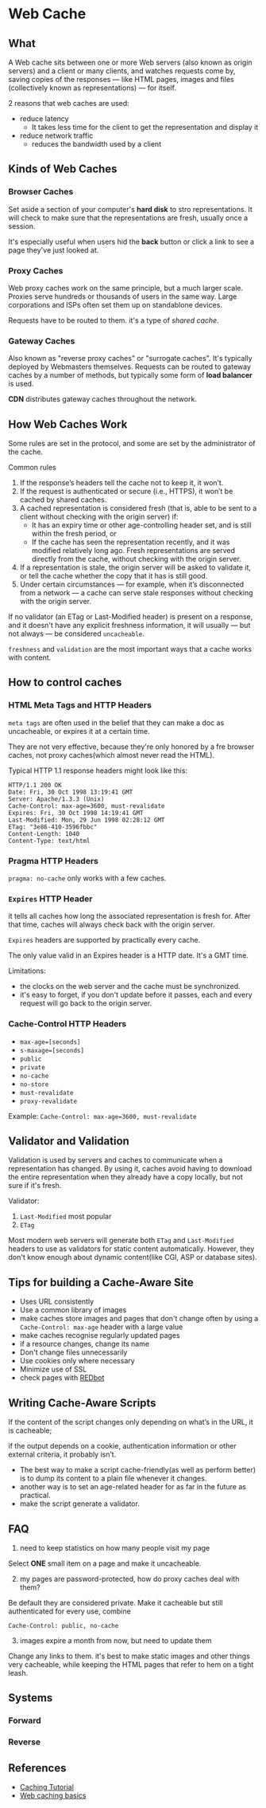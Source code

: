 # Web Cache

## What

A Web cache sits between one or more Web servers (also known as origin servers)
and a client or many clients, and watches requests come by, saving copies of
the responses — like HTML pages, images and files (collectively known as
representations) — for itself.

2 reasons that web caches are used:

- reduce latency
    + It takes less time for the client to get the representation and display it
- reduce network traffic
    + reduces the bandwidth used by a client

## Kinds of Web Caches

### Browser Caches

Set aside a section of your computer's **hard disk** to stro representations. It
will check to make sure that the representations are fresh, usually once a session.

It's especially useful when users hid the **back** button or click a link to see
a page they've just looked at.

### Proxy Caches

Web proxy caches work on the same principle, but a much larger scale. Proxies
serve hundreds or thousands of users in the same way. Large corporations and ISPs
often set them up on standablone devices.

Requests have to be routed to them. it's a type of *shared cache*.

### Gateway Caches

Also known as "reverse proxy caches" or "surrogate caches". It's typically deployed
by Webmasters themselves. Requests can be routed to gateway caches by a number of
methods, but typically some form of **load balancer** is used.

**CDN** distributes gateway caches throughout the network.


## How Web Caches Work

Some rules are set in the protocol, and some are set by the administrator of
the cache.

Common rules

1. If the response’s headers tell the cache not to keep it, it won’t.
2. If the request is authenticated or secure (i.e., HTTPS), it won’t be cached by shared caches.
3. A cached representation is considered fresh (that is, able to be sent to a client without checking with the origin server) if:
    - It has an expiry time or other age-controlling header set, and is still within the fresh period, or
    - If the cache has seen the representation recently, and it was modified relatively long ago.
   Fresh representations are served directly from the cache, without checking with the origin server.
4. If a representation is stale, the origin server will be asked to validate it, or tell the cache whether the copy that it has is still good.
5. Under certain circumstances — for example, when it’s disconnected from a network — a cache can serve stale responses without checking with the origin server.

If no validator (an ETag or Last-Modified header) is present on a response, and
it doesn't have any explicit freshness information, it will usually — but not
always — be considered `uncacheable`.

`freshness` and `validation` are the most important ways that a cache works with
content.

## How to control caches

### HTML Meta Tags and HTTP Headers

`meta tags` are often used in the belief that they can make a doc as uncacheable,
or expires it at a certain time.

They are not very effective, because they're only honored by a fre browser caches,
not proxy caches(which almost never read the HTML).

Typical HTTP 1.1 response headers might look like this:

```
HTTP/1.1 200 OK
Date: Fri, 30 Oct 1998 13:19:41 GMT
Server: Apache/1.3.3 (Unix)
Cache-Control: max-age=3600, must-revalidate
Expires: Fri, 30 Oct 1998 14:19:41 GMT
Last-Modified: Mon, 29 Jun 1998 02:28:12 GMT
ETag: "3e86-410-3596fbbc"
Content-Length: 1040
Content-Type: text/html
```

### Pragma HTTP Headers

`pragma: no-cache` only works with a few caches.

### `Expires` HTTP Header

it tells all caches how long the associated representation is fresh for. After 
that time, caches will always check back with the origin server.

`Expires` headers are supported by practically every cache.

The only value valid in an Expires header is a HTTP date. It's a GMT time.

Limitations:

- the clocks on the web server and the cache must be synchronized.
- it's easy to forget, if you don't update before it passes, each and every request
will go back to the origin server.

### Cache-Control HTTP Headers

- `max-age=[seconds]`
- `s-maxage=[seconds]`
- `public`
- `private`
- `no-cache`
- `no-store`
- `must-revalidate`
- `proxy-revalidate`

Example: `Cache-Control: max-age=3600, must-revalidate`

## Validator and Validation

Validation is used by servers and caches to communicate when a representation has
changed. By using it, caches avoid having to download the entire representation
when they already have a copy locally, but not sure if it's fresh.

Validator:

1. `Last-Modified`
    most popular
2. `ETag`

Most modern web servers will generate both `ETag` and `Last-Modified` headers to
use as validators for static content automatically. However, they don't know
enough about dynamic content(like CGI, ASP or database sites).

## Tips for building a Cache-Aware Site

- Uses URL consistently
- Use a common library of images
- make caches store images and pages that don't change often by using a 
`Cache-Control: max-age` header with a large value
- make caches recognise regularly updated pages
- if a resource changes, change its name
- Don't change files unnecessarily
- Use cookies only where necessary
- Minimize use of SSL
- check pages with [REDbot](https://redbot.org/)

## Writing Cache-Aware Scripts

If the content of the script changes only depending on what’s in the URL, it is
cacheable;

if the output depends on a cookie, authentication information or other external
criteria, it probably isn’t.

- The best way to make a script cache-friendly(as well as perform better) is to
dump its content to a plain file whenever it changes.
- another way is to set an age-related header for as far in the future as practical.
- make the script generate a validator.

## FAQ

1. need to keep statistics on how many people visit my page

Select **ONE** small item on a page and make it uncacheable.

2. my pages are password-protected, how do proxy caches deal with them?

Be default they are considered private. Make it cacheable but still authenticated 
for every use, combine

`Cache-Control: public, no-cache`

3. images expire a month from now, but need to update them

Change any links to them. it's best to make static images and other things very
cacheable, while keeping the HTML pages that refer to hem on a tight leash.

## Systems

### Forward

### Reverse


## References

- [Caching Tutorial](https://www.mnot.net/cache_docs/)
- [Web caching basics](https://www.digitalocean.com/community/tutorials/web-caching-basics-terminology-http-headers-and-caching-strategies)
